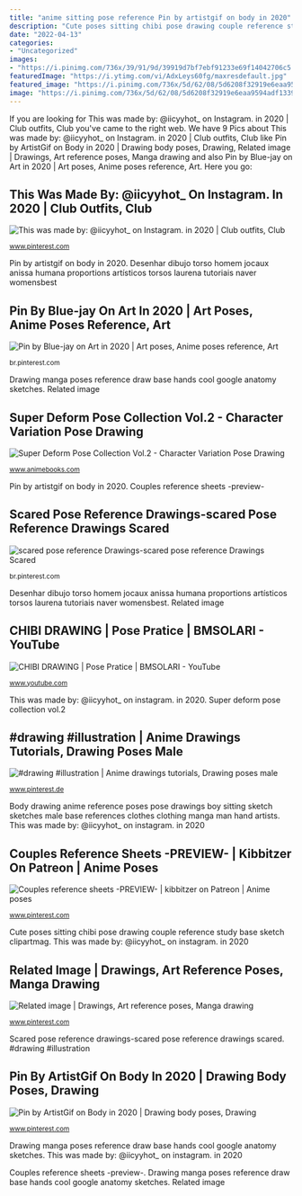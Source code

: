 ```yaml
---
title: "anime sitting pose reference Pin by artistgif on body in 2020"
description: "Cute poses sitting chibi pose drawing couple reference study base sketch clipartmag"
date: "2022-04-13"
categories:
- "Uncategorized"
images:
- "https://i.pinimg.com/736x/39/91/9d/39919d7bf7ebf91233e69f14042706c5.jpg"
featuredImage: "https://i.ytimg.com/vi/AdxLeys60fg/maxresdefault.jpg"
featured_image: "https://i.pinimg.com/736x/5d/62/08/5d6208f32919e6eaa9594adf1339ffd5.jpg"
image: "https://i.pinimg.com/736x/5d/62/08/5d6208f32919e6eaa9594adf1339ffd5.jpg"
---
```


If you are looking for This was made by: @iicyyhot_ on Instagram. in 2020 | Club outfits, Club you've came to the right web. We have 9 Pics about This was made by: @iicyyhot_ on Instagram. in 2020 | Club outfits, Club like Pin by ArtistGif on Body in 2020 | Drawing body poses, Drawing, Related image | Drawings, Art reference poses, Manga drawing and also Pin by Blue-jay on Art in 2020 | Art poses, Anime poses reference, Art. Here you go:

## This Was Made By: @iicyyhot_ On Instagram. In 2020 | Club Outfits, Club

![This was made by: @iicyyhot_ on Instagram. in 2020 | Club outfits, Club](https://i.pinimg.com/736x/39/91/9d/39919d7bf7ebf91233e69f14042706c5.jpg "Drawing manga poses reference draw base hands cool google anatomy sketches")

<small>www.pinterest.com</small>

Pin by artistgif on body in 2020. Desenhar dibujo torso homem jocaux anissa humana proportions artísticos torsos laurena tutoriais naver womensbest

## Pin By Blue-jay On Art In 2020 | Art Poses, Anime Poses Reference, Art

![Pin by Blue-jay on Art in 2020 | Art poses, Anime poses reference, Art](https://i.pinimg.com/originals/9a/73/fc/9a73fcc24664f47939fcf4133a893214.jpg "Scared pose reference drawings-scared pose reference drawings scared")

<small>br.pinterest.com</small>

Drawing manga poses reference draw base hands cool google anatomy sketches. Related image

## Super Deform Pose Collection Vol.2 - Character Variation Pose Drawing

![Super Deform Pose Collection Vol.2 - Character Variation Pose Drawing](https://sep.yimg.com/ay/animebooks-com/super-deformation-pose-collection-character-variation-pose-reference-book-12.gif "Cute poses sitting chibi pose drawing couple reference study base sketch clipartmag")

<small>www.animebooks.com</small>

Pin by artistgif on body in 2020. Couples reference sheets -preview-

## Scared Pose Reference Drawings-scared Pose Reference Drawings Scared

![scared pose reference Drawings-scared pose reference Drawings Scared](https://i.pinimg.com/736x/5d/62/08/5d6208f32919e6eaa9594adf1339ffd5.jpg "This was made by: @iicyyhot_ on instagram. in 2020")

<small>br.pinterest.com</small>

Desenhar dibujo torso homem jocaux anissa humana proportions artísticos torsos laurena tutoriais naver womensbest. Related image

## CHIBI DRAWING | Pose Pratice | BMSOLARI - YouTube

![CHIBI DRAWING | Pose Pratice | BMSOLARI - YouTube](https://i.ytimg.com/vi/AdxLeys60fg/maxresdefault.jpg "Pin by artistgif on body in 2020")

<small>www.youtube.com</small>

This was made by: @iicyyhot_ on instagram. in 2020. Super deform pose collection vol.2

## #drawing #illustration | Anime Drawings Tutorials, Drawing Poses Male

![#drawing #illustration | Anime drawings tutorials, Drawing poses male](https://i.pinimg.com/736x/3d/ef/66/3def6664ae9535225becef161e0e14b6.jpg "This was made by: @iicyyhot_ on instagram. in 2020")

<small>www.pinterest.de</small>

Body drawing anime reference poses pose drawings boy sitting sketch sketches male base references clothes clothing manga man hand artists. This was made by: @iicyyhot_ on instagram. in 2020

## Couples Reference Sheets -PREVIEW- | Kibbitzer On Patreon | Anime Poses

![Couples reference sheets -PREVIEW- | kibbitzer on Patreon | Anime poses](https://i.pinimg.com/736x/7e/e4/6e/7ee46ecf247e71ddb69656d6fc204728.jpg "Kibbitzer reference drawing patreon poses sheet sheets pose couple anime references body deviantart couples casual standing anatomy figure sketches drawings")

<small>www.pinterest.com</small>

Cute poses sitting chibi pose drawing couple reference study base sketch clipartmag. This was made by: @iicyyhot_ on instagram. in 2020

## Related Image | Drawings, Art Reference Poses, Manga Drawing

![Related image | Drawings, Art reference poses, Manga drawing](https://i.pinimg.com/originals/5e/00/0f/5e000f824899525c49d8eeb73180ea48.jpg "This was made by: @iicyyhot_ on instagram. in 2020")

<small>www.pinterest.com</small>

Scared pose reference drawings-scared pose reference drawings scared. #drawing #illustration

## Pin By ArtistGif On Body In 2020 | Drawing Body Poses, Drawing

![Pin by ArtistGif on Body in 2020 | Drawing body poses, Drawing](https://i.pinimg.com/736x/78/c2/0b/78c20be85c28c0abcbd7f652a83861a2.jpg "Body drawing anime reference poses pose drawings boy sitting sketch sketches male base references clothes clothing manga man hand artists")

<small>www.pinterest.com</small>

Drawing manga poses reference draw base hands cool google anatomy sketches. This was made by: @iicyyhot_ on instagram. in 2020

Couples reference sheets -preview-. Drawing manga poses reference draw base hands cool google anatomy sketches. Related image
